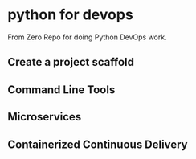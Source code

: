 # python for devops
 From Zero Repo for doing Python DevOps work.

## Create a project scaffold

## Command Line Tools

## Microservices

## Containerized Continuous Delivery
